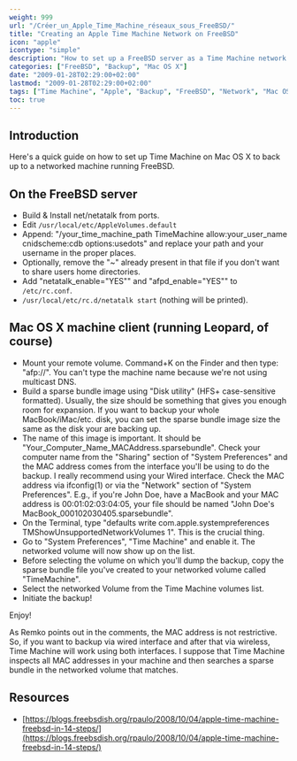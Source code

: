 ```yaml
---
weight: 999
url: "/Créer_un_Apple_Time_Machine_réseaux_sous_FreeBSD/"
title: "Creating an Apple Time Machine Network on FreeBSD"
icon: "apple"
icontype: "simple"
description: "How to set up a FreeBSD server as a Time Machine network backup destination for Mac OS X."
categories: ["FreeBSD", "Backup", "Mac OS X"]
date: "2009-01-28T02:29:00+02:00"
lastmod: "2009-01-28T02:29:00+02:00"
tags: ["Time Machine", "Apple", "Backup", "FreeBSD", "Network", "Mac OS X"]
toc: true
---
```


## Introduction

Here's a quick guide on how to set up Time Machine on Mac OS X to back up to a networked machine running FreeBSD.

## On the FreeBSD server

- Build & Install net/netatalk from ports.
- Edit `/usr/local/etc/AppleVolumes.default`
- Append: "/your_time_machine_path TimeMachine allow:your_user_name cnidscheme:cdb options:usedots" and replace your path and your username in the proper places.
- Optionally, remove the "~" already present in that file if you don't want to share users home directories.
- Add "netatalk_enable="YES"" and "afpd_enable="YES"" to `/etc/rc.conf`.
- `/usr/local/etc/rc.d/netatalk start` (nothing will be printed).

## Mac OS X machine client (running Leopard, of course)

- Mount your remote volume. Command+K on the Finder and then type: "afp://<machine IP address or local hostname if you have a local DNS server>". You can't type the machine name because we're not using multicast DNS.
- Build a sparse bundle image using "Disk utility" (HFS+ case-sensitive formatted). Usually, the size should be something that gives you enough room for expansion. If you want to backup your whole MacBook/iMac/etc. disk, you can set the sparse bundle image size the same as the disk your are backing up.
- The name of this image is important. It should be "Your_Computer_Name_MACAddress.sparsebundle". Check your computer name from the "Sharing" section of "System Preferences" and the MAC address comes from the interface you'll be using to do the backup. I really recommend using your Wired interface. Check the MAC address via ifconfig(1) or via the "Network" section of "System Preferences". E.g., if you're John Doe, have a MacBook and your MAC address is 00:01:02:03:04:05, your file should be named "John Doe's MacBook_000102030405.sparsebundle".
- On the Terminal, type "defaults write com.apple.systempreferences TMShowUnsupportedNetworkVolumes 1". This is the crucial thing.
- Go to "System Preferences", "Time Machine" and enable it. The networked volume will now show up on the list.
- Before selecting the volume on which you'll dump the backup, copy the sparse bundle file you've created to your networked volume called "TimeMachine".
- Select the networked Volume from the Time Machine volumes list.
- Initiate the backup!

Enjoy!

As Remko points out in the comments, the MAC address is not restrictive. So, if you want to backup via wired interface and after that via wireless, Time Machine will work using both interfaces. I suppose that Time Machine inspects all MAC addresses in your machine and then searches a sparse bundle in the networked volume that matches.

## Resources

- [https://blogs.freebsdish.org/rpaulo/2008/10/04/apple-time-machine-freebsd-in-14-steps/](https://blogs.freebsdish.org/rpaulo/2008/10/04/apple-time-machine-freebsd-in-14-steps/)

